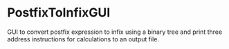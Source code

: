 # PostfixToInfixGUI
GUI to convert postfix expression to infix using a binary tree and print three address instructions for calculations to an output file.
